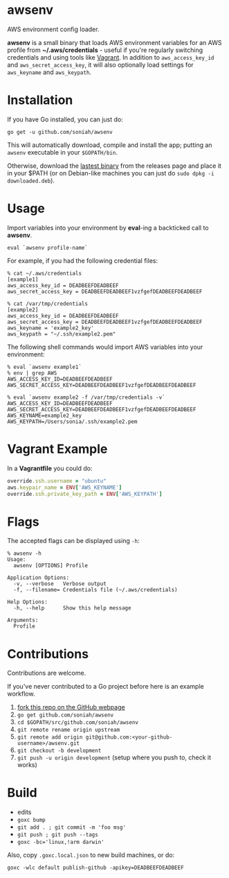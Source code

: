 # awsenv

AWS environment config loader.

__awsenv__ is a small binary that loads AWS environment variables for an
AWS profile from __~/.aws/credentials__ - useful if you're regularly
switching credentials and using tools like
[Vagrant](https://www.vagrantup.com/). In addition to
`aws_access_key_id` and `aws_secret_access_key`, it will also
optionally load settings for `aws_keyname` and `aws_keypath`.

# Installation

If you have Go installed, you can just do:

```shell
go get -u github.com/soniah/awsenv
```

This will automatically download, compile and install the app; putting
an `awsenv` executable in your `$GOPATH/bin`.

Otherwise, download the [lastest binary](https://github.com/soniah/awsenv/releases/latest) from the releases
page and place it in your $PATH (or on Debian-like machines you can just do `sudo dpkg -i downloaded.deb`).

# Usage

Import variables into your environment by **eval**-ing a
backticked call to **awsenv**.

```shell
eval `awsenv profile-name`
```

For example, if you had the following credential files:

```shell
% cat ~/.aws/credentials
[example1]
aws_access_key_id = DEADBEEFDEADBEEF
aws_secret_access_key = DEADBEEFDEADBEEF1vzfgefDEADBEEFDEADBEEF

% cat /var/tmp/credentials
[example2]
aws_access_key_id = DEADBEEFDEADBEEF
aws_secret_access_key = DEADBEEFDEADBEEF1vzfgefDEADBEEFDEADBEEF
aws_keyname = 'example2_key'
aws_keypath = "~/.ssh/example2.pem"
```

The following shell commands would import AWS variables into your
environment:

```shell
% eval `awsenv example1`
% env | grep AWS
AWS_ACCESS_KEY_ID=DEADBEEFDEADBEEF
AWS_SECRET_ACCESS_KEY=DEADBEEFDEADBEEF1vzfgefDEADBEEFDEADBEEF

% eval `awsenv example2 -f /var/tmp/credentials -v`
AWS_ACCESS_KEY_ID=DEADBEEFDEADBEEF
AWS_SECRET_ACCESS_KEY=DEADBEEFDEADBEEF1vzfgefDEADBEEFDEADBEEF
AWS_KEYNAME=example2_key
AWS_KEYPATH=/Users/sonia/.ssh/example2.pem
```
# Vagrant Example

In a **Vagrantfile** you could do:

```ruby
override.ssh.username = "ubuntu"                                                
aws.keypair_name = ENV['AWS_KEYNAME']                                           
override.ssh.private_key_path = ENV['AWS_KEYPATH']
```
# Flags

The accepted flags can be displayed using `-h`:

```
% awsenv -h
Usage:
  awsenv [OPTIONS] Profile

Application Options:
  -v, --verbose   Verbose output
  -f, --filename= Credentials file (~/.aws/credentials)

Help Options:
  -h, --help      Show this help message

Arguments:
  Profile
```

# Contributions

Contributions are welcome.

If you've never contributed to a Go project before here is an example workflow.

1. [fork this repo on the GitHub webpage](https://github.com/soniah/awsenv/fork)
1. `go get github.com/soniah/awsenv`
1. `cd $GOPATH/src/github.com/soniah/awsenv`
1. `git remote rename origin upstream`
1. `git remote add origin git@github.com:<your-github-username>/awsenv.git`
1. `git checkout -b development`
1. `git push -u origin development` (setup where you push to, check it works)

# Build

- edits
- `goxc bump`
- `git add . ; git commit -m 'foo msg'`
- `git push ; git push --tags`
- `goxc -bc='linux,!arm darwin'`

Also, copy `.goxc.local.json` to new build machines, or do:

`goxc -wlc default publish-github -apikey=DEADBEEFDEADBEEF`
